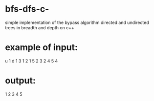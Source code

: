 # bfs-dfs-c-
simple implementation of the bypass algorithm directed and undirected trees in breadth and depth on c++

# example of input: 
u 1 d
1 3
1 2
1 5
2 3
2 4
5 4

	
# output:
1
2
3
4
5
